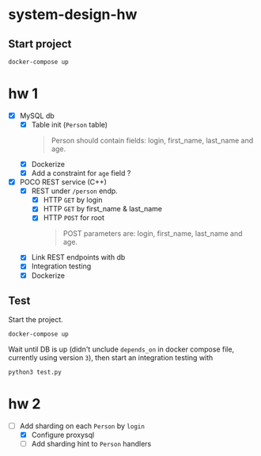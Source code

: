 # system-design-hw

## Start project
```bash
docker-compose up
```

# hw 1
- [x] MySQL db
    - [x] Table init (`Person` table)
        > Person should contain fields: login, first_name, last_name and age.
    - [x] Dockerize
    - [x] Add a constraint for `age` field ?
- [x] POCO REST service (C++)
    - [x] REST under `/person` endp.
        - [x] HTTP `GET` by login
        - [x] HTTP `GET` by first_name & last_name
        - [x] HTTP `POST` for root
            > POST parameters are: login, first_name, last_name and age.
    - [x] Link REST endpoints with db
    - [x] Integration testing
    - [x] Dockerize

## Test
Start the project.
```bash
docker-compose up
```
Wait until DB is up (didn't unclude `depends_on` in docker compose file, currently using version `3`), then start an integration testing with
```bash
python3 test.py
```

# hw 2
- [ ] Add sharding on each `Person` by `login`
    - [x] Configure proxysql
    - [ ] Add sharding hint to `Person` handlers
